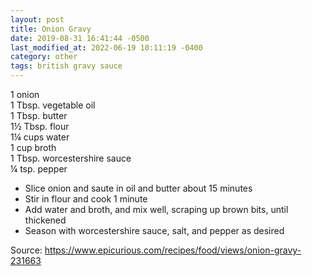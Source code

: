 ```yaml
---
layout: post
title: Onion Gravy
date: 2019-08-31 16:41:44 -0500
last_modified_at: 2022-06-19 10:11:19 -0400
category: other
tags: british gravy sauce
---
```

1 onion  
1 Tbsp. vegetable oil  
1 Tbsp. butter  
1½ Tbsp. flour  
1¼ cups water  
1 cup broth  
1 Tbsp. worcestershire sauce  
¼ tsp. pepper  

  * Slice onion and saute in oil and butter about 15 minutes
  * Stir in flour and cook 1 minute
  * Add water and broth, and mix well, scraping up brown bits, until thickened
  * Season with worcestershire sauce, salt, and pepper as desired

Source: <https://www.epicurious.com/recipes/food/views/onion-gravy-231663>
